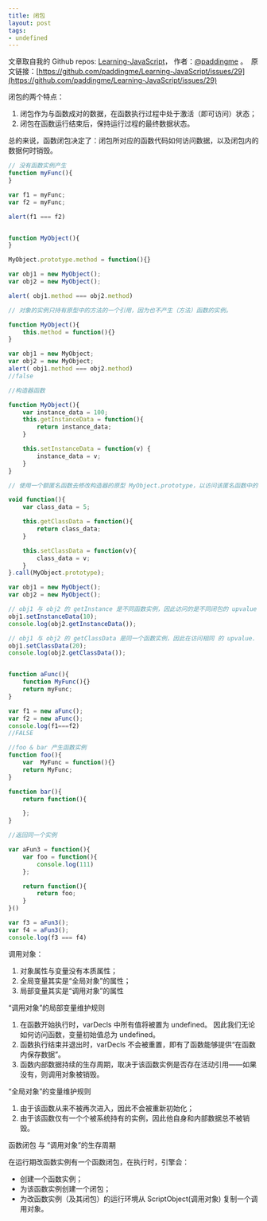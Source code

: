 ```yaml
---
title: 闭包
layout: post
tags:
- undefined
---
```



 文章取自我的 Github  repos: [Learning-JavaScript](https://github.com/paddingme/Learning-JavaScript)， 作者：[@paddingme](http://padding.me/about.html) 。 
 &nbsp;原文链接：[https://github.com/paddingme/Learning-JavaScript/issues/29](https://github.com/paddingme/Learning-JavaScript/issues/29)

闭包的两个特点：

1. 闭包作为与函数成对的数据，在函数执行过程中处于激活（即可访问）状态；
2. 闭包在函数运行结束后，保持运行过程的最终数据状态。


总的来说，函数闭包决定了：闭包所对应的函数代码如何访问数据，以及闭包内的数据何时销毁。

```js
// 没有函数实例产生
function myFunc(){
}

var f1 = myFunc;
var f2 = myFunc;

alert(f1 === f2)
```

```js

function MyObject(){
}

MyObject.prototype.method = function(){}

var obj1 = new MyObject();
var obj2 = new MyObject();

alert( obj1.method === obj2.method)

// 对象的实例只持有原型中的方法的一个引用，因为也不产生（方法）函数的实例。

```

```js
function MyObject(){
    this.method = function(){}
}

var obj1 = new MyObject;
var obj2 = new MyObject;
alert( obj1.method === obj2.method)
//false
```



```js
//构造器函数

function MyObject(){
    var instance_data = 100;
    this.getInstanceData = function(){
        return instance_data;
    }

    this.setInstanceData = function(v) {
        instance_data = v;
    }
}

// 使用一个额匿名函数去修改构造器的原型 MyObject.prototype，以访问该匿名函数中的 upvalue

void function(){
    var class_data = 5;

    this.getClassData = function(){
        return class_data;
    }

    this.setClassData = function(v){
        class_data = v;
    }
}.call(MyObject.prototype);

var obj1 = new MyObject();
var obj2 = new MyObject();

// obj1 与 obj2 的 getInstance 是不同函数实例，因此访问的是不同闭包的 upvalue
obj1.setInstanceData(10);
console.log(obj2.getInstanceData());

// obj1 与 obj2 的 getClassData 是同一个函数实例，因此在访问相同 的 upvalue. 
obj1.setClassData(20);
console.log(obj2.getClassData());
```


```js

function aFunc(){
    function MyFunc(){}
    return myFunc;
}

var f1 = new aFunc();
var f2 = new aFunc();
console.log(f1===f2)
//FALSE
```


```js
//foo & bar 产生函数实例
function foo(){
    var  MyFunc = function(){}
    return MyFunc;
}

function bar(){
    return function(){

    };
}
```



```js
//返回同一个实例

var aFun3 = function(){
    var foo = function(){
        console.log(111)
    };

    return function(){
        return foo;
    }
}()

var f3 = aFun3();
var f4 = aFun3();
console.log(f3 === f4)
```



调用对象：

1. 对象属性与变量没有本质属性；
2. 全局变量其实是“全局对象”的属性；
3. 局部变量其实是“调用对象”的属性


“调用对象”的局部变量维护规则

1. 在函数开始执行时，varDecls 中所有值将被置为 undefined。 因此我们无论如何访问函数，变量初始值总为 undefined。
2. 函数执行结束并退出时，varDecls 不会被重置，即有了函数能够提供“在函数内保存数据”。
3. 函数内部数据持续的生存周期，取决于该函数实例是否存在活动引用——如果没有，则调用对象被销毁。



“全局对象”的变量维护规则

1. 由于该函数从来不被再次进入，因此不会被重新初始化；
2. 由于该函数仅有一个个被系统持有的实例，因此他自身和内部数据总不被销毁。


函数闭包 与 “调用对象”的生存周期

在运行期改函数实例有一个函数闭包，在执行时，引擎会：
- 创建一个函数实例；
- 为该函数实例创建一个闭包；
- 为改函数实例（及其闭包）的运行环境从 ScriptObject(调用对象) 复制一个调用对象。
